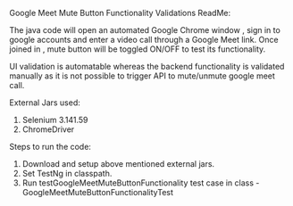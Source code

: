 Google Meet Mute Button Functionality Validations ReadMe:

The java code will open an automated Google Chrome window , sign in to google accounts and enter a video call through a Google Meet link.
Once joined in , mute button will be toggled ON/OFF to test its functionality.

UI validation is automatable whereas the backend functionality is validated manually as it is not possible to trigger API to mute/unmute google meet call. 

External Jars used:
  1. Selenium 3.141.59
  2. ChromeDriver
  
Steps to run the code:
1. Download and setup above mentioned external jars.
2. Set TestNg in classpath.
3. Run testGoogleMeetMuteButtonFunctionality test case in class - GoogleMeetMuteButtonFunctionalityTest
